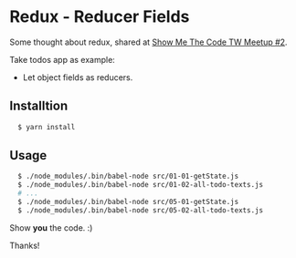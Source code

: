 # Redux - Reducer Fields

Some thought about redux, shared at [Show Me The Code TW Meetup #2](https://github.com/code4hk/showmethecode/issues/32).

Take todos app as example:

- Let object fields as reducers.

## Installtion

```sh
  $ yarn install
```

## Usage

```sh
  $ ./node_modules/.bin/babel-node src/01-01-getState.js
  $ ./node_modules/.bin/babel-node src/01-02-all-todo-texts.js
  # ...
  $ ./node_modules/.bin/babel-node src/05-01-getState.js
  $ ./node_modules/.bin/babel-node src/05-02-all-todo-texts.js
```

Show **you** the code. :)

Thanks!
